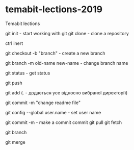 # temabit-lections-2019
Temabit lections

git init - start working with git
git clone - clone a repository

ctrl inert


git checkout -b "branch" - create a new branch

git branch -m old-name new-name - change branch name

git status - get status

git push


git add (. - додається усе відносно вибраної директорії)

git commit -m "change readme file"

git config --global user.name - set user name

git commit -m - make a commit commit
git pull 
git fetch

git branch

git merge

